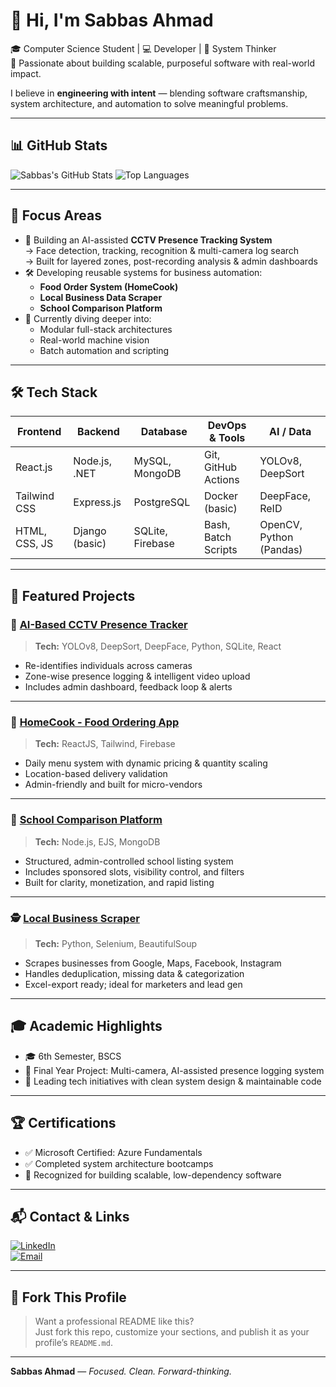 # 👋 Hi, I'm Sabbas Ahmad

🎓 Computer Science Student | 💻 Developer | 🧠 System Thinker  
🔭 Passionate about building scalable, purposeful software with real-world impact.

I believe in **engineering with intent** — blending software craftsmanship, system architecture, and automation to solve meaningful problems.

---

## 📊 GitHub Stats

![Sabbas's GitHub Stats](https://github-readme-stats.vercel.app/api?username=sabbasahmad&show_icons=true&theme=tokyonight)
![Top Languages](https://github-readme-stats.vercel.app/api/top-langs/?username=sabbasahmad&layout=compact&theme=tokyonight)

---

## 🚀 Focus Areas

- 🧠 Building an AI-assisted **CCTV Presence Tracking System**  
  → Face detection, tracking, recognition & multi-camera log search  
  → Built for layered zones, post-recording analysis & admin dashboards  
- 🛠 Developing reusable systems for business automation:
  - **Food Order System (HomeCook)**
  - **Local Business Data Scraper**
  - **School Comparison Platform**
- 🌱 Currently diving deeper into:
  - Modular full-stack architectures  
  - Real-world machine vision  
  - Batch automation and scripting

---

## 🛠️ Tech Stack

| Frontend       | Backend           | Database          | DevOps & Tools     | AI / Data              |
|----------------|-------------------|-------------------|--------------------|------------------------|
| React.js       | Node.js, .NET     | MySQL, MongoDB    | Git, GitHub Actions| YOLOv8, DeepSort       |
| Tailwind CSS   | Express.js        | PostgreSQL        | Docker (basic)     | DeepFace, ReID         |
| HTML, CSS, JS  | Django (basic)    | SQLite, Firebase  | Bash, Batch Scripts| OpenCV, Python (Pandas)|

---

## 📂 Featured Projects

### 🎯 [AI-Based CCTV Presence Tracker](https://github.com/sabbasahmad/cctv-presence-tracker)
> **Tech:** YOLOv8, DeepSort, DeepFace, Python, SQLite, React  
- Re-identifies individuals across cameras  
- Zone-wise presence logging & intelligent video upload  
- Includes admin dashboard, feedback loop & alerts  

---

### 🍱 [HomeCook - Food Ordering App](https://github.com/sabbasahmad/homecook-app)
> **Tech:** ReactJS, Tailwind, Firebase  
- Daily menu system with dynamic pricing & quantity scaling  
- Location-based delivery validation  
- Admin-friendly and built for micro-vendors  

---

### 🏫 [School Comparison Platform](https://github.com/sabbasahmad/school-compare)
> **Tech:** Node.js, EJS, MongoDB  
- Structured, admin-controlled school listing system  
- Includes sponsored slots, visibility control, and filters  
- Built for clarity, monetization, and rapid listing  

---

### 🕵️ [Local Business Scraper](https://github.com/sabbasahmad/local-biz-scraper)
> **Tech:** Python, Selenium, BeautifulSoup  
- Scrapes businesses from Google, Maps, Facebook, Instagram  
- Handles deduplication, missing data & categorization  
- Excel-export ready; ideal for marketers and lead gen  

---

## 🎓 Academic Highlights

- 🎓 6th Semester, BSCS  
- 📌 Final Year Project: Multi-camera, AI-assisted presence logging system  
- 🧠 Leading tech initiatives with clean system design & maintainable code  

---

## 🏆 Certifications

- ✅ Microsoft Certified: Azure Fundamentals  
- ✅ Completed system architecture bootcamps  
- 🥇 Recognized for building scalable, low-dependency software  

---

## 📬 Contact & Links

[![LinkedIn](https://img.shields.io/badge/-LinkedIn-blue?style=flat&logo=linkedin)](https://www.linkedin.com/in/sabbas-ahmad)  
[![Email](https://img.shields.io/badge/-Email-red?style=flat&logo=gmail)](mailto:sabbasahmad.dev@gmail.com)

---

## 📌 Fork This Profile

> Want a professional README like this?  
> Just fork this repo, customize your sections, and publish it as your profile’s `README.md`.

---

**Sabbas Ahmad** — *Focused. Clean. Forward-thinking.*
